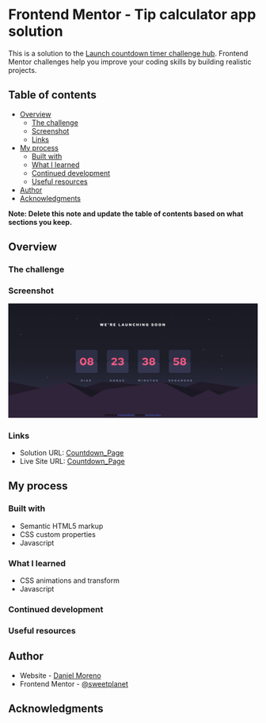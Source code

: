 # Frontend Mentor - Tip calculator app solution

This is a solution to the [Launch countdown timer challenge hub](https://www.frontendmentor.io/challenges/launch-countdown-timer-N0XkGfyz-/hub/launch-countdown-timer-rEm5rtTYS). Frontend Mentor challenges help you improve your coding skills by building realistic projects.

## Table of contents

- [Overview](#overview)
  - [The challenge](#the-challenge)
  - [Screenshot](#screenshot)
  - [Links](#links)
- [My process](#my-process)
  - [Built with](#built-with)
  - [What I learned](#what-i-learned)
  - [Continued development](#continued-development)
  - [Useful resources](#useful-resources)
- [Author](#author)
- [Acknowledgments](#acknowledgments)

**Note: Delete this note and update the table of contents based on what sections you keep.**

## Overview

### The challenge


### Screenshot

![screenshoot-Countdown_page.png](https://github.com/sweeplanet/countdown_page/blob/main/images/countown.png)

### Links

- Solution URL: [Countdown_Page](https://github.com/sweeplanet/countdown_page)
- Live Site URL: [Countdown_Page](https://sweeplanet.github.io/countdown_page/)

## My process

### Built with

- Semantic HTML5 markup
- CSS custom properties
- Javascript


### What I learned

- CSS animations and transform
- Javascript




### Continued development


### Useful resources

## Author

- Website - [Daniel Moreno](https://www.linkedin.com/in/daniel-moreno-medina-frm-b4ab0b26/)
- Frontend Mentor - [@sweetplanet](https://www.frontendmentor.io/profile/sweeplanet)

## Acknowledgments
